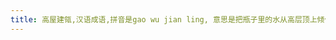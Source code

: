 ```yaml
---
title: 高屋建瓴,汉语成语,拼音是gao wu jian ling, 意思是把瓶子里的水从高层顶上倾倒。比喻居高临 下，不可阻遏。现指对事物把握全面，了解透彻。出 自《史记·高祖本纪》。
---
```


## 